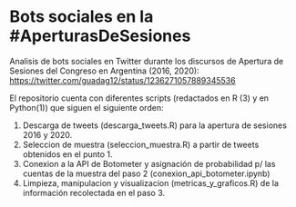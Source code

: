 # Bots sociales en la #AperturasDeSesiones #
Analisis de bots sociales en Twitter durante los discursos de Apertura de Sesiones del Congreso en Argentina (2016, 2020): https://twitter.com/guadag12/status/1236271057889345536

El repositorio cuenta con diferentes scripts (redactados en R (3) y en Python(1)) que siguen el siguiente orden:
1. Descarga de tweets (descarga_tweets.R) para la apertura de sesiones 2016 y 2020.
2. Seleccion de muestra (seleccion_muestra.R) a partir de tweets obtenidos en el punto 1.
3. Conexion a la API de Botometer y asignación de probabilidad p/ las cuentas de la muestra del paso 2 (conexion_api_botometer.ipynb)
4. Limpieza, manipulacion y visualizacion (metricas_y_graficos.R) de la información recolectada en el paso 3.
